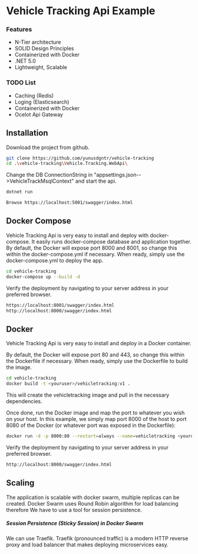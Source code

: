 # Vehicle Tracking Api Example
### Features

- N-Tier architecture
- SOLID Design Principles
- Containerized with Docker
- .NET 5.0
- Lightweight, Scalable




### TODO List


- Caching (Redis)
- Loging (Elasticsearch)
- Containerized with Docker
- Ocelot Api Gateway

## Installation

Download the project from github.

```sh
git clone https://github.com/yunusdgntr/vehicle-tracking
cd .\vehicle-tracking\Vehicle.Tracking.WebApi\
```
Change the DB ConnectionString in "appsettings.json-->VehicleTrackMsqlContext" and start the api.
```sh
dotnet run
```
```sh
Browse https://localhost:5001/swagger/index.html
```

## Docker Compose
Vehicle Tracking Api is very easy to install and deploy with docker-compose.
It easily runs docker-compose database and application together.
By default, the Docker will expose port 8000 and 8001, so change this within the
docker-compose.yml if necessary. When ready, simply use the docker-compose.yml to
deploy the app.
```sh
cd vehicle-tracking
docker-compose up --build -d
```
Verify the deployment by navigating to your server address in
your preferred browser.
```sh
https://localhost:8001/swagger/index.html
http://localhost:8000/swagger/index.html
```
## Docker

Vehicle Tracking Api is very easy to install and deploy in a Docker container.

By default, the Docker will expose port 80 and 443, so change this within the
Dockerfile if necessary. When ready, simply use the Dockerfile to
build the image.

```sh
cd vehicle-tracking
docker build -t <youruser>/vehicletracking:v1 .
```

This will create the vehicletracking image and pull in the necessary dependencies.


Once done, run the Docker image and map the port to whatever you wish on
your host. In this example, we simply map port 8000 of the host to
port 8080 of the Docker (or whatever port was exposed in the Dockerfile):

```sh
docker run -d -p 8000:80 --restart=always --name=vehicletracking <youruser>/vehicletracking:v1
```

Verify the deployment by navigating to your server address in
your preferred browser.

```sh
http://localhost:8000/swagger/index.html
```
## Scaling
The application is scalable with docker swarm, multiple replicas can be created.
Docker Swarm uses Round Robin algorithm for load balancing therefore We have to use a tool for session persistence.

##### Session Persistence (Sticky Session) in Docker Swarm
We can use Traefik.
Traefik (pronounced traffic) is a modern HTTP reverse proxy and load balancer that makes deploying microservices easy. 